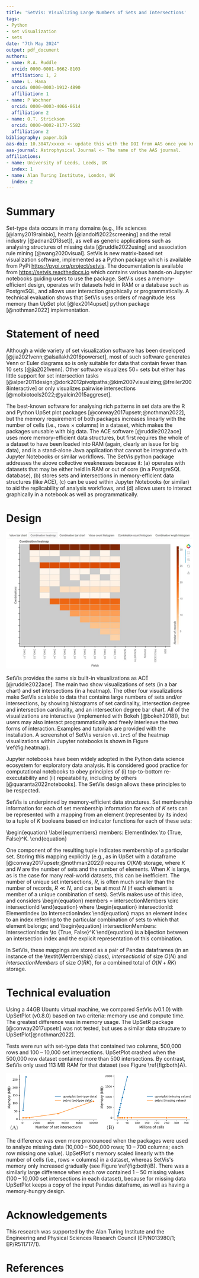 ```yaml
---
title: 'SetVis: Visualizing Large Numbers of Sets and Intersections'
tags:
- Python
- set visualization
- sets
date: "7th May 2024"
output: pdf_document
authors:
- name: R.A. Ruddle
  orcid: 0000-0001-8662-8103
  affiliation: 1, 2
- name: L. Hama
  orcid: 0000-0003-1912-4890
  affiliation: 1
- name: P Wochner
  orcid: 0000-0003-4066-8614
  affiliation: 2
- name: O.T. Strickson
  orcid: 0000-0002-8177-5582
  affiliation: 2
bibliography: paper.bib
aas-doi: 10.3847/xxxxx <- update this with the DOI from AAS once you know it.
aas-journal: Astrophysical Journal <- The name of the AAS journal.
affiliations:
- name: University of Leeds, Leeds, UK
  index: 1
- name: Alan Turing Institute, London, UK
  index: 2
---
```


# Summary

Set-type data occurs in many domains (e.g., life sciences [@lamy2019rainbio], health [@landolfi2022screening] and the retail industry [@adnan2018set]), as well as generic applications such as analysing structures of missing data [@ruddle2022using] and association rule mining [@wang2020visual]. SetVis is new matrix-based set visualization software, implemented as a Python package which is available from PyPi https://pypi.org/project/setvis. The documentation is available from https://setvis.readthedocs.io which contains various hands-on Jupyter notebooks guiding users to use the package. SetVis uses a memory-efficient design, operates with datasets held in RAM or a database such as PostgreSQL, and allows user interaction graphically or programmatically. A technical evaluation shows that SetVis uses orders of magnitude less memory than UpSet plot [@lex2014upset] python package [@nothman2022] implementation.

# Statement of need
Although a wide variety of set visualization software has been developed [@jia2021venn;@alsallakh2016powerset], most of such software generates Venn or Euler diagrams so is only suitable for data that contain fewer than 10 sets [@jia2021venn]. Other software visualizes 50+ sets but either has little support for set intersection tasks [@alper2011design;@dork2012pivotpaths;@kim2007visualizing;@freiler2008interactive] or only visualizes pairwise intersections [@molbiotools2022;@yalcin2015aggreset].

The best-known software for analysing rich patterns in set data are the R and Python UpSet plot packages [@conway2017upsetr;@nothman2022], but the memory requirement of both packages increases linearly with the number of cells (i.e., rows $\times$ columns) in a dataset, which makes the packages unusable with big data. The ACE software [@ruddle2022ace] uses more memory-efficient data structures, but first requires the whole of a dataset to have been loaded into RAM (again, clearly an issue for big data), and is a stand-alone Java application that cannot be integrated with Jupyter Notebooks or similar workflows. The SetVis python package addresses the above collective weaknesses because it: (a) operates with datasets that may be either held in RAM or out of core (in a PostgreSQL database), (b) stores sets and intersections in memory-efficient data structures (like ACE), (c) can be used within Jupyter Notebooks (or similar) to aid the replicability of analysis workflows, and (d) allows users to interact graphically in a notebook as well as programmatically.

# Design
![An example APC combination heatmap shows the fields (X axis), each combination of missing values (Y axis) and the number of records that are in each combination (colour) of the APC (Admitted Patient Care) dataset included in the package. The top, 4th from top and bottom six combinations are a monotone pattern. However, the other seven combinations show that there is another pattern that has gaps in the DIAG fields. \label{fig:heatmap}](../notebooks/images/combination_heatmap.JPG)

SetVis provides the same six built-in visualizations as ACE [@ruddle2022ace]. The main two show visualizations of sets (in a bar chart) and set intersections (in a heatmap). The other four visualizations make SetVis scalable to data that contains large numbers of sets and/or intersections, by showing histograms of set cardinality, intersection degree and intersection cardinality, and an intersection degree bar chart. All of the visualizations are interactive (implemented with Bokeh [@bokeh2018]), but users may also interact programmatically and freely interleave the two forms of interaction. Examples and tutorials are provided with the installation. A screenshot of SetVis version `v0.1rc5` of the heatmap visualizations within Jupyter notebooks is shown in Figure \ref{fig:heatmap}.

Jupyter notebooks have been widely adopted in the Python data science ecosystem for exploratory data analysis. It is considered good practice for computational notebooks to obey principles of (i) top-to-bottom re-executability and (ii) repeatability, including by others [@quaranta2022notebooks]. The SetVis design allows these principles to be respected.

SetVis is underpinned by memory-efficient data structures. Set membership information for each of set membership information for each of $K$ sets can be represented with a mapping from an element (represented by its index) to a tuple of $K$ booleans based on indicator functions for each of these sets:

\begin{equation} \label{eq:members}
members: ElementIndex \to \{True, False\}^K.
\end{equation}

One component of the resulting tuple indicates membership of a particular set. Storing this mapping explicitly (e.g., as in UpSet with a dataframe [@conway2017upsetr;@nothman2022]) requires $O(KN)$ storage, where $K$ and $N$ are the number of sets and the number of elements. When $K$ is large, as is the case for many real-world datasets, this can be inefficient.
The number of unique set intersections, $R$, is often much smaller than the number of records, $R \ll N$, and can be at most $N$ (if each element is member of a unique combination of sets). SetVis makes use of this idea, and considers
\begin{equation}
members = intersectionMembers \circ intersectionId
\end{equation}
where
\begin{equation}
intersectionId: ElementIndex \to IntersectionIndex
\end{equation}
maps an element index to an index referring to the particular combination of sets to which that element belongs; and
\begin{equation}
intersectionMembers: IntersectionIndex \to \{True, False\}^K
\end{equation}
is a bijection between an intersection index and the explicit representation of this combination.

In SetVis, these mappings are stored as a pair of Pandas dataframes (in an instance of the \textit{Membership} class), $intersectionId$ of size $O(N)$ and $intersectionMembers$ of size $O(RK)$, for a combined total of $O(N + RK)$ storage.

# Technical evaluation
Using a 44GB Ubuntu virtual machine, we compared SetVis (v0.1.0) with UpSetPlot (v0.8.0) based on two criteria: memory use and compute time. The greatest difference was in memory usage. The UpSetR package [@conway2017upsetr] was not tested, but uses a similar data structure to UpSetPlot[@nothman2022].

Tests were run with set-type data that contained two columns, 500,000 rows and 100 – 10,000 set intersections. UpSetPlot crashed when the 500,000 row dataset contained more than 500 intersections. By contrast, SetVis only used 113 MB RAM for that dataset (see Figure \ref{fig:both}A).

![(A) Memory used by UpSetPlot and SetVis for set-type data with 500,000 rows, two columns and a range of set intersections. There were always 10\% more sets than intersections. (B) Memory used by UpSetPlot and SetVis for visualizing patterns of missing data. The number of cells equals the number of rows $\times$ columns in a dataset. \label{fig:both}](comb.png)

The difference was even more pronounced when the packages were used to analyze missing data (10,000 – 500,000 rows; 10 – 700 columns; each row missing one value). UpSetPlot's memory scaled linearly with the number of cells (i.e., rows $\times$ columns) in a dataset, whereas SetVis's memory only increased gradually (see Figure \ref{fig:both}B). There was a similarly large difference when each row contained 1 – 50 missing values (100 – 10,000 set intersections in each dataset), because for missing data UpSetPlot keeps a copy of the input Pandas dataframe, as well as having a memory-hungry design.


# Acknowledgements

This research was supported by the Alan Turing Institute and the Engineering and Physical Sciences Research Council (EP/N013980/1; EP/R511717/1).

# References
